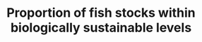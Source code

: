 ---
actual_indicator_available: The Fish Stock Sustainability Index (FSSI)
actual_indicator_available_description: The FSSI measures the performance of the most
  important federally-managed stocks  that represent 85% of total U.S. catch.
comments_and_limitations: '1) The global metadata indicates that fish stocks are within
  biologically sustainable levels if abundance is at or higher than the level that
  can produce the maximum sustainable yield (MSY).  All U.S. federal stocks are managed
  to achieve the sustainability goals of the Magnuson-Stevenson Act, including requirements
  to end overfishing and rebuild, to achieve MSY.  In 2015, 91% of federally managed
  stocks were not subject to overfishing and 84% were not overfished.  U.S. Metadata
  indicates that fish stocks are within biologically sustainable levels if abundance
  is at or higher than 80% for non-rebuilding stocks (100% for rebuilding stocks)
  of the level that can produce maximum sustainable yield.  2) The Global Metadata
  reports at the United Nations statistical areas by species or species groups, while
  U.S. Metadata reports at the species complex, species, or stock level for U.S. managed
  stocks throughout their range. Note: US data are not available for years prior to
  2005.'
data_non_statistical: false
date_metadata_updated: '2017-09-26'
goal_meta_link: http://unstats.un.org/sdgs/files/metadata-compilation/Metadata-Goal-14.pdf
goal_meta_link_page: 5
graph: longitudinal
graph_status_notes: Graphed
graph_title: Percentage of US fish stocks at a sustainable level
graph_type: line
graph_type_description: Line graph
has_metadata: true
indicator: 14.4.1
indicator_definition: The indicator we propose is the "proportion of fish stocks within
  biologically sustainable levels", not limits. It is therefore slightly different
  from the indicator 7.4 currently included in the Millennium Development Goals. The
  FAO Committee on Fisheries has requested changes (see the 2012 and 2014 Reports
  of the 30th and 31st Sessions of the Committee on Fisheries) in the description
  of the status of the stocks based on sustainability to ensure clarify and reduce
  misunderstandings by the general public. The concept of "within biologically sustainable
  levels" means that abundance of the fish stock is at or higher than the level that
  can produce the maximum sustainable yield. We estimated 584 fish stocks around world,
  representing 70% of global landings. Each stock was estimated using the method described
  in FAO Technical Paper 569. If the stock has abundance below the level that can
  produce maximum sustainable yield, it was counted as overfished. The indicator measures
  the % of the assessed stocks are within biologically sustainable levels.
indicator_name: Proportion of fish stocks within biologically sustainable levels
indicator_sort_order: 14.04.01
indicator_variable: prop_fish_biosust
layout: indicator
periodicity: Annual
permalink: /14-4-1/
published: true
reporting_status: complete
sdg_goal: 14
source_active_1: true
source_agency_staff_email_1: Karen.E.Greene@noaa.gov
source_agency_staff_name_1: Karen E. Greene
source_agency_survey_dataset_1: National Oceanic and Atmospheric Administration/National
  Marine Fisheries Service/Species Information System
source_notes_1: null
source_title_1: null
source_url_1: https://www.st.nmfs.noaa.gov/sisPortal/sisPortalMain.jsp
target: By 2020, effectively regulate harvesting and end overfishing, illegal, unreported
  and unregulated fishing and destructive fishing practices and implement science-based
  management plans, in order to restore fish stocks in the shortest time feasible,
  at least to levels that can produce maximum sustainable yield as determined by their
  biological characteristics.
target_id: '14.4'
title: Proportion of fish stocks within biologically sustainable levels
un_custodial_agency: FAO
un_designated_tier: '1'
unit_of_measure: Percentage of stocks at sustainable level
us_method_of_computation: "Stocks are at the sustainable level if abundance \u2265\
  \ 80% of the abundance at the maximum sustainable yield, with the exception of rebuilding\
  \ stocks, which must be at 100%.  Percentage of stocks at sustainable level is calculated\
  \ by dividing the total number of stocks at the sustainable level by the total number\
  \ of FSSI stocks with known stock status / abundance levels."
variable_description: null
variable_notes: null
---